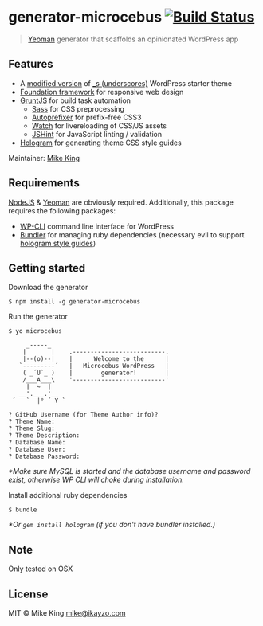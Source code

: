 # generator-microcebus [![Build Status](https://travis-ci.org/micjamking/generator-microcebus.svg?branch=master)](https://travis-ci.org/micjamking/generator-microcebus)

> [Yeoman](http://yeoman.io/) generator that scaffolds an opinionated WordPress app


## Features

- A [modified version](https://github.com/ikayzo/_s) of [\_s \(underscores\)](https://github.com/automattic/_s) WordPress starter theme
- [Foundation framework](http://foundation.zurb.com/) for responsive web design
- [GruntJS](http://gruntjs.com/) for build task automation
  - [Sass](http://sass-lang.com/) for CSS preprocessing
  - [Autoprefixer](https://github.com/postcss/autoprefixer) for prefix-free CSS3
  - [Watch](https://github.com/gruntjs/grunt-contrib-watch) for livereloading of CSS/JS assets
  - [JSHint](https://github.com/gruntjs/grunt-contrib-jshint) for JavaScript linting / validation
- [Hologram](http://trulia.github.io/hologram/) for generating theme CSS style guides  

Maintainer: [Mike King](https://github.com/micjamking)

## Requirements
[NodeJS](http://nodejs.org/) & [Yeoman](http://yeoman.io/) are obviously required. Additionally, this package requires the following  packages:

- [WP-CLI](http://wp-cli.org/) command line interface for WordPress
- [Bundler](http://bundler.io/) for managing ruby dependencies (necessary evil to support [hologram style guides](http://trulia.github.io/hologram/))

## Getting started
Download the generator
```
$ npm install -g generator-microcebus
```
Run the generator
```
$ yo microcebus

     _-----_
    |       |    .--------------------------.
    |--(o)--|    |      Welcome to the      |
   `---------´   |   Microcebus WordPress   |
    ( _´U`_ )    |        generator!        |
    /___A___\    '--------------------------'
     |  ~  |
   __'.___.'__
 ´   `  |° ´ Y `

? GitHub Username (for Theme Author info)?
? Theme Name:
? Theme Slug:
? Theme Description:
? Database Name:
? Database User:
? Database Password:
```
_*Make sure MySQL is started and the database username and password exist, otherwise WP CLI will choke during installation._

Install additional ruby dependencies
```
$ bundle
```
_*Or `gem install hologram` (if you don't have bundler installed.)_

## Note
Only tested on OSX

## License

MIT © Mike King [mike@ikayzo.com](mailto:mike@ikayzo.com)
